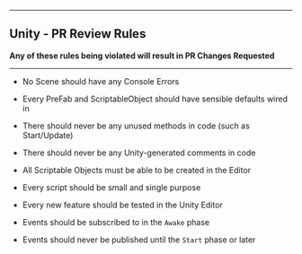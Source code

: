 ----

## Unity - PR Review Rules

**Any of these rules being violated will result in PR Changes Requested**

----

- No Scene should have any Console Errors
- Every PreFab and ScriptableObject should have sensible defaults wired in
- There should never be any unused methods in code (such as Start/Update)
- There should never be any Unity-generated comments in code
- All Scriptable Objects must be able to be created in the Editor
- Every script should be small and single purpose
- Every new feature should be tested in the Unity Editor


- Events should be subscribed to in the `Awake` phase
- Events should never be published until the `Start` phase or later
